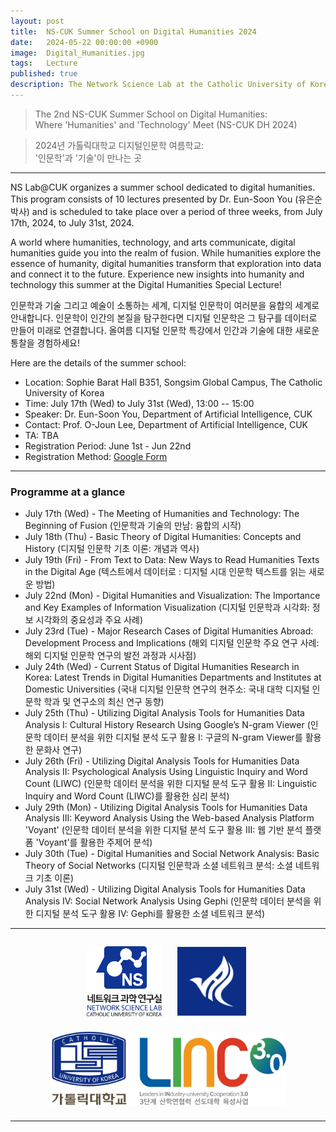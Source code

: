 ```yaml
---
layout: post
title:  NS-CUK Summer School on Digital Humanities 2024
date:   2024-05-22 00:00:00 +0900
image:  Digital_Humanities.jpg
tags:   Lecture
published: true
description: The Network Science Lab at the Catholic University of Korea organizes a summer school dedicated to digital humanities. This program consists of 11 lectures presented by Dr. Eun-Soon You (유은순 박사), from July 17th, 2024, to July 31st, 2024.
---
```


> The 2nd NS-CUK Summer School on Digital Humanities:<br> Where 'Humanities' and 'Technology' Meet (NS-CUK DH 2024)

> 2024년 가톨릭대학교 디지털인문학 여름학교:<br> '인문학'과 '기술'이 만나는 곳

***

NS Lab@CUK organizes a summer school dedicated to digital humanities. This program consists of 10 lectures presented by Dr. Eun-Soon You (유은순 박사) and is scheduled to take place over a period of three weeks, from July 17th, 2024, to July 31st, 2024.

A world where humanities, technology, and arts communicate, digital humanities guide you into the realm of fusion. While humanities explore the essence of humanity, digital humanities transform that exploration into data and connect it to the future. Experience new insights into humanity and technology this summer at the Digital Humanities Special Lecture!

인문학과 기술 그리고 예술이 소통하는 세계, 디지털 인문학이 여러분을 융합의 세계로 안내합니다. 인문학이 인간의 본질을 탐구한다면 디지털 인문학은 그 탐구를 데이터로 만들어 미래로 연결합니다. 올여름 디지털 인문학 특강에서 인간과 기술에 대한 새로운 통찰을 경험하세요!

Here are the details of the summer school:
* Location: Sophie Barat Hall B351, Songsim Global Campus, The Catholic University of Korea
* Time: July 17th (Wed) to July 31st (Wed), 13:00 -- 15:00
* Speaker: Dr. Eun-Soon You, Department of Artificial Intelligence, CUK
* Contact: Prof. O-Joun Lee, Department of Artificial Intelligence, CUK
* TA: TBA
* Registration Period: June 1st - Jun 22nd
* Registration Method: [Google Form](https://forms.gle/jCnfHr8B8ktLDtbK7)

***

### Programme at a glance

* July 17th (Wed) - The Meeting of Humanities and Technology: The Beginning of Fusion (인문학과 기술의 만남: 융합의 시작)
* July 18th (Thu) - Basic Theory of Digital Humanities: Concepts and History (디지털 인문학 기초 이론: 개념과 역사)
* July 19th (Fri) - From Text to Data: New Ways to Read Humanities Texts in the Digital Age (텍스트에서 데이터로 : 디지털 시대 인문학 텍스트를 읽는 새로운 방법)
* July 22nd (Mon) - Digital Humanities and Visualization: The Importance and Key Examples of Information Visualization (디지털 인문학과 시각화: 정보 시각화의 중요성과 주요 사례)
* July 23rd (Tue) - Major Research Cases of Digital Humanities Abroad: Development Process and Implications (해외 디지털 인문학 주요 연구 사례: 해외 디지털 인문학 연구의 발전 과정과 시사점)
* July 24th (Wed) - Current Status of Digital Humanities Research in Korea: Latest Trends in Digital Humanities Departments and Institutes at Domestic Universities (국내 디지털 인문학 연구의 현주소: 국내 대학 디지털 인문학 학과 및 연구소의 최신 연구 동향)
* July 25th (Thu) - Utilizing Digital Analysis Tools for Humanities Data Analysis I: Cultural History Research Using Google’s N-gram Viewer (인문학 데이터 분석을 위한 디지털 분석 도구 활용 I: 구글의 N-gram Viewer를 활용한 문화사 연구)
* July 26th (Fri) - Utilizing Digital Analysis Tools for Humanities Data Analysis II: Psychological Analysis Using Linguistic Inquiry and Word Count (LIWC) (인문학 데이터 분석을 위한 디지털 분석 도구 활용 II: Linguistic Inquiry and Word Count (LIWC)를 활용한 심리 분석)
* July 29th (Mon) - Utilizing Digital Analysis Tools for Humanities Data Analysis III: Keyword Analysis Using the Web-based Analysis Platform 'Voyant' (인문학 데이터 분석을 위한 디지털 분석 도구 활용 III: 웹 기반 분석 플랫폼 'Voyant'를 활용한 주제어 분석)
* July 30th (Tue) - Digital Humanities and Social Network Analysis: Basic Theory of Social Networks (디지털 인문학과 소셜 네트워크 분석: 소셜 네트워크 기초 이론)
* July 31st (Wed) - Utilizing Digital Analysis Tools for Humanities Data Analysis IV: Social Network Analysis Using Gephi (인문학 데이터 분석을 위한 디지털 분석 도구 활용 IV: Gephi를 활용한 소셜 네트워크 분석)

***

<p align="center"><a href="https://nslab-cuk.github.io/"><img align="center" src="/images/Logo_Square.png" style="width : 120px; margin : 10px"></a><a href="https://cukai.catholic.ac.kr/cukai/index.html"><img align="center" src="/images/AI_Logo.png" style="width : 110px; margin : 15px"></a><a href="https://linc.catholic.ac.kr/lincplus/index.html"><img align="center" src="/images/CUKLINK_Logo.jpg" style="width : 380px; margin : 10px"></a></p>

***
